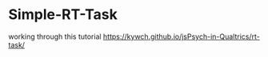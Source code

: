 # Simple-RT-Task
working through this tutorial https://kywch.github.io/jsPsych-in-Qualtrics/rt-task/
